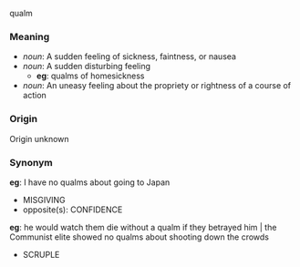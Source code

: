 qualm
### Meaning
+ _noun_: A sudden feeling of sickness, faintness, or nausea
+ _noun_: A sudden disturbing feeling
    + __eg__: qualms of homesickness
+ _noun_: An uneasy feeling about the propriety or rightness of a course of action

### Origin

Origin unknown

### Synonym

__eg__: I have no qualms about going to Japan

+ MISGIVING
+ opposite(s): CONFIDENCE

__eg__: he would watch them die without a qualm if they betrayed him | the Communist elite showed no qualms about shooting down the crowds

+ SCRUPLE


